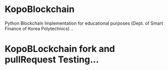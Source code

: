 # KopoBlockchain
Python Blockchain Implementation for educational purposes (Dept. of Smart Finance of Korea Polytechnics)
..
# KopoBLockchain fork and pullRequest Testing...
